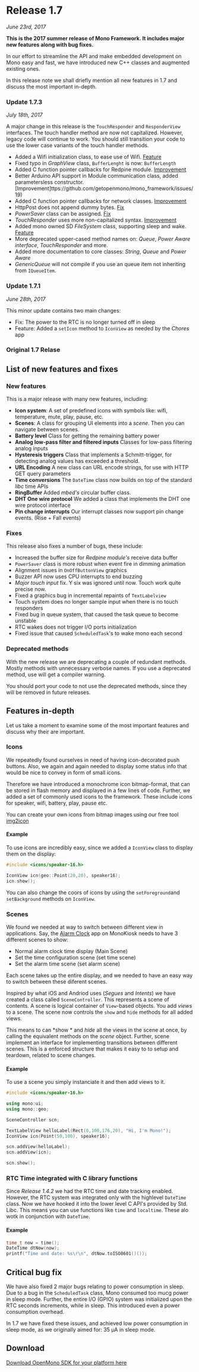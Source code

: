 # Release 1.7

*June 23rd, 2017*

**This is the 2017 summer release of Mono Framework. It includes major new features along with bug fixes.**

In our effort to streamline the API and make embedded development on Mono easy and fast, we have introduced new C++ classes and augmented existing ones.

In this release note we shall driefly mention all new features in 1.7 and discuss the most important in-depth.

### Update 1.7.3

*July 18th, 2017*

A major change in this release is the `TouchResponder` and `ResponderView` interfaces. The touch handler method are now not capitalized. However, legacy code will continue to work. You should still transition your code to use the lower case variants of the touch handler methods.

* Added a Wifi initialization class, to ease use of Wifi. [Feature](https://github.com/getopenmono/mono_framework/issues/22)
* Fixed typo in *GraphView* class, `BufferLenght` is now: `BufferLength`
* Added C function pointer callbacks for Redpine module. [Improvement](https://github.com/getopenmono/mono_framework/issues/21)
* Better Arduino API support in Module communication class, added parametersless constructor. [Improvement]ttps://github.com/getopenmono/mono_framework/issues/19)
* Added C function pointer callbacks for network classes. [Improvement](https://github.com/getopenmono/mono_framework/issues/16)
* HttpPost does not append dummy bytes. [Fix](https://github.com/getopenmono/mono_framework/issues/17)
* *PowerSaver* class can be assigned. [Fix](https://github.com/getopenmono/mono_framework/issues/15)
* *TouchResponder* uses more non-capitalized syntax. [Improvement](https://github.com/getopenmono/mono_framework/issues/14)
* Added mono owned SD *FileSystem* class, supporting sleep and wake. [Feature](https://github.com/getopenmono/mono_framework/issues/13)
* More deprecated upper-cased method names on: *Queue*, *Power Aware interface*, *TouchResponder* and more.
* Added more documentation to core classes: *String*, *Queue* and *Power Aware*
* *GenericQueue* will not compile if you use an queue item not inheriting from `IQueueItem`.

### Update 1.7.1

*June 28th, 2017*

This minor update contains two main changes:

* Fix: The power to the RTC is no longer turned off in sleep
* Feature: Added a `setIcon` method to `IconView` as needed by the *Chores* app

### Original 1.7 Relase

## List of new features and fixes

### New features

This is a major release with many new features, including:

* **Icon system**: A set of predefined icons with symbols like: wifi, temperature, mute, play, pause, etc.
* **Scenes**: A class for grouping UI elements into a _scene_. Then you can navigate between scenes.
* **Battery level** Class for getting the remaining battery power
* **Analog low-pass filter and filtered inputs** Classes for low-pass filtering analog inputs
* **Hysteresis triggers** Class that implements a Schmitt-trigger, for detecting analog values has exceeded a threshold.
* **URL Encoding** A new class can URL encode strings, for use with HTTP GET query parameters
* **Time conversions** The `DateTime` class now builds on top of the standard _libc_  time APIs
* **RingBuffer** Added _mbed's_ circular buffer class. 
* **DHT One wire protocol** We added a class that implements the DHT one wire protocol interface
* **Pin change interrupts** Our interrupt classes now support pin change events. (Rise + Fall events)

### Fixes

This release also fixes a number of bugs, these include:

* Increased the buffer size for _Redpine module's_ receive data buffer
* `PowerSaver` class is more robust when event fire in dimming animation
* Alignment issues in `OnOffButtonView` graphics
* Buzzer API now uses CPU interrupts to end buzzing
* _Major touch input_ fix. Y six was ignored until now. Touch work quite precise now.
* Fixed a graphics bug in incremental repaints of `TextLabelview`
* Touch system does no longer sample input when there is no touch responders
* Fixed bug in queue system, that caused the task queue to become unstable
* RTC wakes does not trigger I/O ports initialization
* Fixed issue that caused `ScheduledTask`'s to wake mono each second

### Deprecated methods

With the new release we are deprecating a couple of redundant methods. Mostly methods with unnecessary verbose names. If you use a deprecated method, use will get a compiler warning.

You should port your code to not use the deprecated methods, since they will be removed in future releases.

## Features in-depth

Let us take a moment to examine some of the most important features and discuss why their are important.

### Icons

We repeatedly found ourselves in need of having icon-decorated push buttons. Also, we again and again needed to display some status info that would be nice to convey in form of small icons.

Therefore we have introduced a monochrome icon bitmap-format, that can be stored in flash memory and displayed in a few lines of code. Further, we added a set of commonly used icons to the framework. These include icons for speaker, wifi, battery, play, pause etc.

You can create your own icons from bitmap images using our free tool [img2icon](https://github.com/getopenmono/img2icon)

#### Example

To use icons are incredibly easy, since we added a `IconView` class to display them on the display:

```cpp
#include <icons/speaker-16.h>

IconView icn(geo::Point(20,20), speaker16);
icn.show();
```

You can also change the coors of icons by using the `setForeground`and `setBackground` methods on `IconView`.

### Scenes

We found we needed at way to switch between different view in applications. Say, the [Alarm Clock](https://kiosk.openmono.com/app/com-openmono-alarmclock) app on MonoKiosk needs to have 3 different scenes to show:

* Normal alarm clock time display (Main Scene)
* Set the time configuration scene (set time scene)
* Set the alarm time scene (set alarm scene)

Each scene takes up the entire display, and we needed to have an easy way to switch between these diferent scenes.

Inspired by what iOS and Andriod uses (*Segues* and *Intents*) we have created a class called `SceneController`. This represents a scene of contents. A scene is logical container of `View`-based objects. You add *views* to a scene. The scene now controls the `show` and `hide` methods for all added views.

This means to can *show * and *hide* all the views in the scene at once, by calling the equivalent methods on the *scene* object. Further, scene implement an interface for implementing transitions between different scenes. This is a enforced structure that makes it easy to to setup and teardown, related to scene changes.

#### Example

To use a scene you simply instanciate it and then add views to it.

```cpp
#include <icons/speaker-16.h>

using mono:ui;
using mono::geo;

SceneController scn;

TextLabelView helloLabel(Rect(0,100,176,20), "Hi, I'm Mono!");
IconView icn(Point(50,100), speaker16);

scn.addView(helloLabel);
scn.addView(icn);

scn.show();
```

### RTC Time integrated with C library functions

Since *Release 1.4.2* we had the RTC time and date tracking enabled. However, the RTC system was integrated only with the highlevel `DateTime` class. Now we have hooked it into the lower level C API's provided by Std. Libc. This means you can use functions like `time` and `localtime`. These alo wotk in conjunction with `DateTime`.

#### Example

```cpp
time_t now = time();
DateTime dtNow(now);
printf("Time and date: %s\r\n", dtNow.toISO8601()());
```

## Critical bug fix

We have also fixed 2 major bugs relating to power consumption in sleep. Due to a bug in the `ScheduledTask` class, Mono consumed too mucg power in sleep mode. Further, the entire I/O (GPIO) system was initialized upon the RTC seconds increments, while in sleep. This introduced even a power consumption overhead.

In 1.7 we have fixed these issues, and achieved low power consumption in sleep mode, as we originally aimed for: 35 µA in sleep mode.

## Download

[Download OpenMono SDK for your platform here](../downloads/index.md)